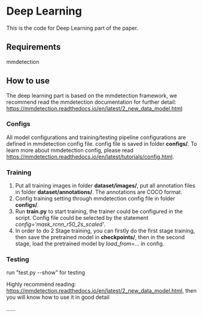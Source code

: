 # Deep Learning

This is the code for Deep Learning part of the paper.

## Requirements

mmdetection

## How to use

The deep learning part is based on the mmdetection framework, we recommend read the mmdetection documentation for further detail: https://mmdetection.readthedocs.io/en/latest/2_new_data_model.html

### Configs

All model configurations and training/testing pipeline configurations are defined in mmdetection config file. config file is saved in folder **configs/**. To learn more about mmdetection config, please read https://mmdetection.readthedocs.io/en/latest/tutorials/config.html. 

### Training

1. Put all training images in folder **dataset/images/**, put all annotation files in folder **dataset/annotations/**. The annotations are COCO format.
2. Config training setting through mmdetection config file in folder **configs/**.
3. Run **train.py** to start training, the trainer could be configured in the script. Config file could be selected by the statement *config='mask_rcnn_r50_2s_scaled'*.  
4. In order to do 2 Stage training, you can firstly do the first stage training, then save the pretrained model in **checkpoints/**, then in the second stage, load the pretrained model by *load_from=...* in config. 

### Testing

run "test.py --show" for testing

Highly recommend reading: https://mmdetection.readthedocs.io/en/latest/2_new_data_model.html, then you will know how to use it in good detail

......
